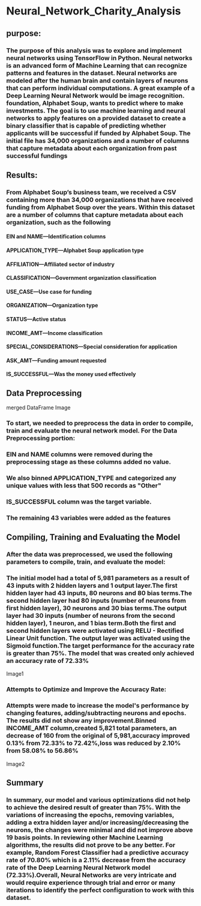 # Neural_Network_Charity_Analysis
## purpose:
### The purpose of this analysis was to explore and implement neural networks using TensorFlow in Python. Neural networks is an advanced form of Machine Learning that can recognize patterns and features in the dataset. Neural networks are modeled after the human brain and contain layers of neurons that can perform individual computations. A great example of a Deep Learning Neural Network would be image recognition.  foundation, Alphabet Soup, wants to predict where to make investments. The goal is to use machine learning and neural networks to apply features on a provided dataset to create a binary classifier that is capable of predicting whether applicants will be successful if funded by Alphabet Soup. The initial file has 34,000 organizations and a number of columns that capture metadata about each organization from past successful fundings
## Results:
### From Alphabet Soup’s business team, we received a CSV containing more than 34,000 organizations that have received funding from Alphabet Soup over the years. Within this dataset are a number of columns that capture metadata about each organization, such as the following
#### EIN and NAME—Identification columns
#### APPLICATION_TYPE—Alphabet Soup application type
#### AFFILIATION—Affiliated sector of industry
#### CLASSIFICATION—Government organization classification
#### USE_CASE—Use case for funding
#### ORGANIZATION—Organization type
#### STATUS—Active status
#### INCOME_AMT—Income classification
#### SPECIAL_CONSIDERATIONS—Special consideration for application
#### ASK_AMT—Funding amount requested
#### IS_SUCCESSFUL—Was the money used effectively
## Data Preprocessing
merged DataFrame Image
### To start, we needed to preprocess the data in order to compile, train and evaluate the neural network model. For the Data Preprocessing portion:
### EIN and NAME columns were removed during the preprocessing stage as these columns added no value.
### We also binned APPLICATION_TYPE and categorized any unique values with less that 500 records as "Other"
### IS_SUCCESSFUL column was the target variable.
### The remaining 43 variables were added as the features
## Compiling, Training and Evaluating the Model
### After the data was preprocessed, we used the following parameters to compile, train, and evaluate the model:
### The initial model had a total of 5,981 parameters as a result of 43 inputs with 2 hidden layers and 1 output layer.The first hidden layer had 43 inputs, 80 neurons and 80 bias terms.The second hidden layer had 80 inputs (number of neurons from first hidden layer), 30 neurons and 30 bias terms.The output layer had 30 inputs (number of neurons from the second hidden layer), 1 neuron, and 1 bias term.Both the first and second hidden layers were activated using RELU - Rectified Linear Unit function. The output layer was activated using the Sigmoid function.The target performance for the accuracy rate is greater than 75%. The model that was created only achieved an accuracy rate of 72.33%
Image1
### Attempts to Optimize and Improve the Accuracy Rate:
### Attempts were made to increase the model's performance by changing features, adding/subtracting neurons and epochs. The results did not show any improvement.Binned INCOME_AMT column,created 5,821 total parameters, an decrease of 160 from the original of 5,981,accuracy improved 0.13% from 72.33% to 72.42%,loss was reduced by 2.10% from 58.08% to 56.86%
Image2
## Summary
### In summary, our model and various optimizations did not help to achieve the desired result of greater than 75%. With the variations of increasing the epochs, removing variables, adding a extra hidden layer and/or increasing/decreasing the neurons, the changes were minimal and did not improve above 19 basis points. In reviewing other Machine Learning algorithms, the results did not prove to be any better. For example, Random Forest Classifier had a predictive accuracy rate of 70.80% which is a 2.11% decrease from the accuracy rate of the Deep Learning Neural Network model (72.33%).Overall, Neural Networks are very intricate and would require experience through trial and error or many iterations to identify the perfect configuration to work with this dataset.